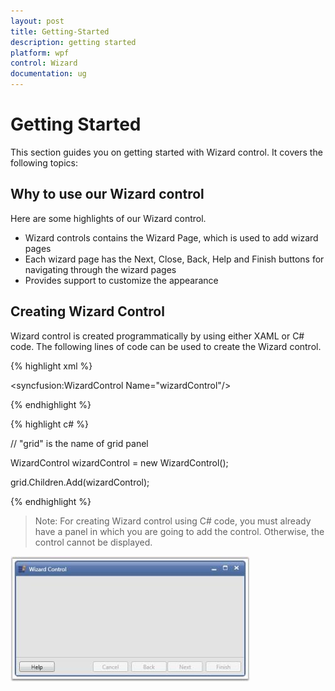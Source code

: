 ```yaml
---
layout: post
title: Getting-Started
description: getting started
platform: wpf
control: Wizard
documentation: ug
---
```


# Getting Started

This section guides you on getting started with Wizard control. It covers the following topics:

## Why to use our Wizard control

Here are some highlights of our Wizard control.

* Wizard controls contains the Wizard Page, which is used to add wizard pages
* Each wizard page has the Next, Close, Back, Help and Finish buttons for navigating through the wizard pages
* Provides support to customize the appearance



## Creating Wizard Control

Wizard control is created programmatically by using either XAML or C# code. The following lines of code can be used to create the Wizard control.



{% highlight xml %}

<syncfusion:WizardControl Name="wizardControl"/>

{% endhighlight %}

{% highlight c# %}

// "grid" is the name of grid panel

WizardControl wizardControl = new WizardControl();            

grid.Children.Add(wizardControl); 

{% endhighlight %}


> Note: For creating Wizard control using C# code, you must already have a panel in which you are going to add the control. Otherwise, the control cannot be displayed.


![](Getting-Started_images/Getting-Started_img1.jpeg)
